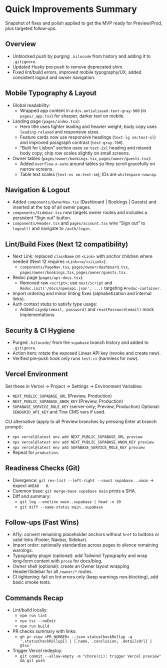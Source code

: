 # Quick Improvements Summary

Snapshot of fixes and polish applied to get the MVP ready for Preview/Prod, plus targeted follow‑ups.

## Overview
- Unblocked push by purging `.kilocode` from history and adding it to `.gitignore`.
- Updated Husky pre‑push to remove deprecated shim.
- Fixed lint/build errors, improved mobile typography/UX, added consistent logout and owner navigation.

## Mobile Typography & Layout
- Global readability:
  - Wrapped app content in a `div.antialiased.text-gray-900` (in `pages/_app.tsx`) for sharper, darker text on mobile.
- Landing page (`pages/index.tsx`):
  - Hero title uses tighter leading and heavier weight; body copy uses `leading-relaxed` and responsive sizes.
  - Feature cards now use responsive headings (`text-lg sm:text-xl`) and improved paragraph contrast (`text-gray-700`).
  - “Built for Lisbon” section uses `sm:text-2xl` heading and relaxed body copy; chip row scales slightly on small screens.
- Owner tables (`pages/owner/bookings.tsx`, `pages/owner/guests.tsx`):
  - Added `overflow-x-auto` around tables so they scroll gracefully on narrow screens.
  - Table text scales (`text-xs sm:text-sm`); IDs are `whitespace-nowrap`.

## Navigation & Logout
- Added `components/OwnerNav.tsx` (Dashboard | Bookings | Guests) and inserted at the top of all owner pages.
- `components/Sidebar.tsx` now targets owner routes and includes a persistent “Sign out” button.
- `components/Header.tsx` and `pages/account.tsx` wire “Sign out” to `logout()` and navigate to `/auth/login`.

## Lint/Build Fixes (Next 12 compatibility)
- Next Link: replaced `className` on `<Link>` with anchor children where needed (Next 12 requires `<Link><a/></Link>`):
  - `components/PageNav.tsx`, `pages/owner/dashboard.tsx`, `pages/owner/bookings.tsx`, `pages/owner/guests.tsx`.
- Redoc page (`pages/api-docs.tsx`):
  - Removed raw `<script>`; use `next/script` and `Redoc.init('/docs/openapi.json', ...)` targeting `#redoc-container`.
- Import ordering and minor linting fixes (alphabetization and internal links).
- Auth context stubs to satisfy type usage:
  - Added `signUp(email, password)` and `resetPassword(email)` mock implementations.

## Security & CI Hygiene
- Purged `.kilocode/` from the `supabase` branch history and added to `.gitignore`.
- Action item: rotate the exposed Linear API key (revoke and create new).
- Verified pre‑push hook only runs `test:ci` (harmless for now).

## Vercel Environment
Set these in Vercel → Project → Settings → Environment Variables:
- `NEXT_PUBLIC_SUPABASE_URL` (Preview, Production)
- `NEXT_PUBLIC_SUPABASE_ANON_KEY` (Preview, Production)
- `SUPABASE_SERVICE_ROLE_KEY` (server‑only; Preview, Production)
Optional: `SENDGRID_API_KEY` and Tina CMS vars if used.

CLI alternative (apply to all Preview branches by pressing Enter at branch prompt):
- `npx vercel@latest env add NEXT_PUBLIC_SUPABASE_URL preview`
- `npx vercel@latest env add NEXT_PUBLIC_SUPABASE_ANON_KEY preview`
- `npx vercel@latest env add SUPABASE_SERVICE_ROLE_KEY preview`
- Repeat for `production`.

## Readiness Checks (Git)
- Divergence: `git rev-list --left-right --count supabase...main` → expect `AHEAD	0`.
- Common base: `git merge-base supabase main` prints a SHA.
- Diff and summary:
  - `git log --oneline main..supabase | head -n 20`
  - `git diff --name-status main..supabase`

## Follow‑ups (Fast Wins)
- A11y: convert remaining placeholder anchors without `href` to buttons or valid links (Footer, Navbar, Sidebar).
- Import order: optionally standardize across pages to silence remaining warnings.
- Typography plugin (optional): add Tailwind Typography and wrap long‑form content with `prose` for docs/blog.
- Owner shell (optional): create an Owner layout wrapping Header/Sidebar for all `/owner/*` routes.
- CI tightening: fail on lint errors only (keep warnings non‑blocking), add basic smoke tests.

## Commands Recap
- Lint/build locally:
  - `npm run lint`
  - `npx tsc --noEmit`
  - `npm run build`
- PR checks summary with links:
  - `gh pr view <PR_NUMBER> --json statusCheckRollup -q '.statusCheckRollup[] | [.name, .conclusion, .detailsUrl] | @tsv'`
- Trigger Vercel redeploy:
  - `git commit --allow-empty -m "chore(ci): trigger Vercel preview" && git push`

